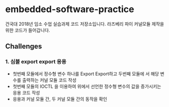 # embedded-software-practice
건국대 2018년 임소 수업 실습과제 코드 저장소입니다. 라즈베리 파이 커널모듈 제작을 위한 코드가 들어갑니다.



## Challenges

### 1. 심볼 export export 응용 

- 첫번째 모듈에서 정수형 변수 하나를 Export Export하고 두번째 모듈에 서 해당 변수를 출력하는 커널 모듈 코드 작성
- 첫번째 모듈의 IOCTL 을 이용하여 위에서 선언한 정수형 변수의 값을 증가시키는 응용 코드 작성
- 응용과 커널 모듈 간, 두 커널 모듈 간의 동작을 확인


